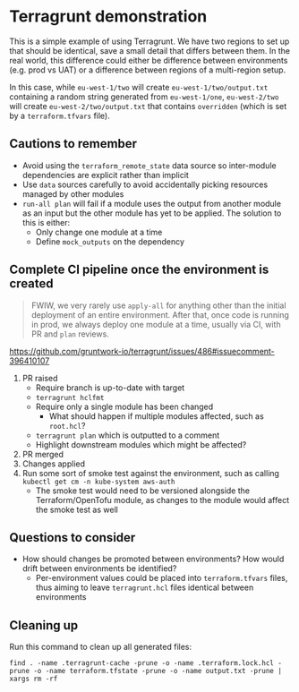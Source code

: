 # Terragrunt demonstration

This is a simple example of using Terragrunt. We have two regions to set up that should be identical, save a small detail
that differs between them. In the real world, this difference could either be difference between environments (e.g. prod vs UAT) or a difference between regions of a multi-region setup.

In this case, while `eu-west-1/two` will create `eu-west-1/two/output.txt` containing a random string generated from `eu-west-1/one`, `eu-west-2/two` will create `eu-west-2/two/output.txt` that contains `overridden` (which is set by a `terraform.tfvars` file).

## Cautions to remember
* Avoid using the `terraform_remote_state` data source so inter-module dependencies are explicit rather than implicit
* Use `data` sources carefully to avoid accidentally picking resources managed by other modules
* `run-all plan` will fail if a module uses the output from another module as an input but the other module has yet to be applied. The solution to this is either:
  * Only change one module at a time
  * Define `mock_outputs` on the dependency

## Complete CI pipeline once the environment is created

> FWIW, we very rarely use `apply-all` for anything other than the initial deployment of an entire environment. After that, once code is running in prod, we always deploy one module at a time, usually via CI, with PR and `plan` reviews.

https://github.com/gruntwork-io/terragrunt/issues/486#issuecomment-396410107

1. PR raised
   * Require branch is up-to-date with target
   * `terragrunt hclfmt`
   * Require only a single module has been changed
     * What should happen if multiple modules affected, such as `root.hcl`?
   * `terragrunt plan` which is outputted to a comment
   * Highlight downstream modules which might be affected?
2. PR merged
3. Changes applied
4. Run some sort of smoke test against the environment, such as calling `kubectl get cm -n kube-system aws-auth`
   * The smoke test would need to be versioned alongside the Terraform/OpenTofu module, as changes to the module would affect the smoke test as well

## Questions to consider
* How should changes be promoted between environments? How would drift between environments be identified?
  * Per-environment values could be placed into `terraform.tfvars` files, thus aiming to leave `terragrunt.hcl` files identical between environments

## Cleaning up
Run this command to clean up all generated files:

```shell
find . -name .terragrunt-cache -prune -o -name .terraform.lock.hcl -prune -o -name terraform.tfstate -prune -o -name output.txt -prune | xargs rm -rf
```
